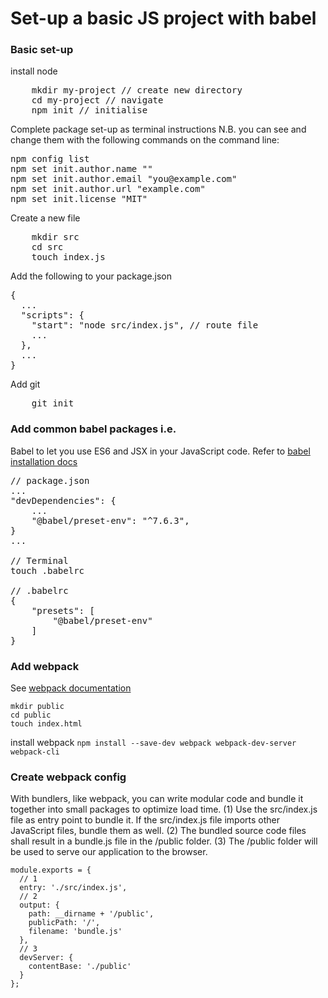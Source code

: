 # Set-up a basic JS project with babel

### Basic set-up
install node
<pre>
    mkdir my-project // create new directory
    cd my-project // navigate
    npm init // initialise
</pre>

Complete package set-up as terminal instructions
N.B. you can see and change them with the following commands on the command line:
<pre>
npm config list
npm set init.author.name "<Your Name>"
npm set init.author.email "you@example.com"
npm set init.author.url "example.com"
npm set init.license "MIT"
</pre>

Create a new file
<pre>
    mkdir src
    cd src
    touch index.js
</pre>

Add the following to your package.json 
<pre>
{
  ...
  "scripts": {
    "start": "node src/index.js", // route file
    ...
  },
  ...
}
</pre>

Add git
<pre>
    git init
</pre>

<!-- ### Add nodemon server
<pre>
...
"scripts": {
    "start": "nodemon src/index.js",
    ...
},
"devDependencies": {
    ...
    "nodemon": "^1.19.3"
}
...
</pre> -->

### Add common babel packages i.e.
Babel to let you use ES6 and JSX in your JavaScript code. Refer to [babel installation docs](https://babeljs.io/setup)
<pre>
// package.json
...
"devDependencies": {
    ...
    "@babel/preset-env": "^7.6.3",
}
...

// Terminal
touch .babelrc

// .babelrc
{
    "presets": [
        "@babel/preset-env"
    ]
}
</pre>

### Add webpack
See [webpack documentation](https://webpack.js.org/concepts/)
```
mkdir public
cd public
touch index.html
```
install webpack
`npm install --save-dev webpack webpack-dev-server webpack-cli`

### Create webpack config
With bundlers, like webpack, you can write modular code and bundle it together into small packages to optimize load time.
(1) Use the src/index.js file as entry point to bundle it. If the src/index.js file imports other JavaScript files, bundle them as well.
(2) The bundled source code files shall result in a bundle.js file in the /public folder.
(3) The /public folder will be used to serve our application to the browser.
```
module.exports = {
  // 1
  entry: './src/index.js',
  // 2
  output: {
    path: __dirname + '/public',
    publicPath: '/',
    filename: 'bundle.js'
  },
  // 3
  devServer: {
    contentBase: './public'
  }
};
```